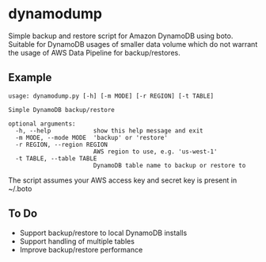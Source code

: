 dynamodump
==========

Simple backup and restore script for Amazon DynamoDB using boto. Suitable for DynamoDB usages of smaller data volume which do not warrant the usage of AWS Data Pipeline for backup/restores.

Example
-------
```
usage: dynamodump.py [-h] [-m MODE] [-r REGION] [-t TABLE]

Simple DynamoDB backup/restore

optional arguments:
  -h, --help            show this help message and exit
  -m MODE, --mode MODE  'backup' or 'restore'
  -r REGION, --region REGION
                        AWS region to use, e.g. 'us-west-1'
  -t TABLE, --table TABLE
                        DynamoDB table name to backup or restore to
```

The script assumes your AWS access key and secret key is present in ~/.boto


To Do
-----
- Support backup/restore to local DynamoDB installs
- Support handling of multiple tables
- Improve backup/restore performance
